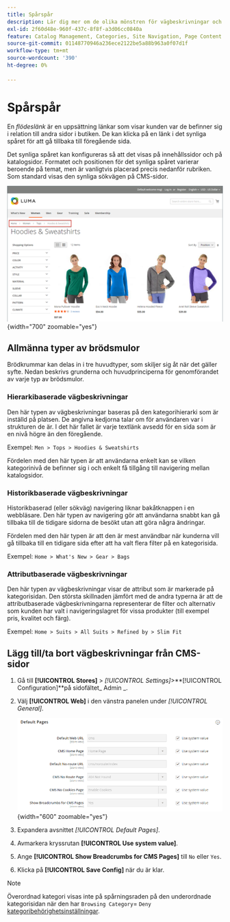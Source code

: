 ```yaml
---
title: Spårspår
description: Lär dig mer om de olika mönstren för vägbeskrivningar och hur du konfigurerar dem så att de visas på innehålls- och katalogsidor.
exl-id: 2f60d48e-960f-437c-8f8f-a3d06cc0840a
feature: Catalog Management, Categories, Site Navigation, Page Content
source-git-commit: 01148770946a236ece2122be5a88b963a0f07d1f
workflow-type: tm+mt
source-wordcount: '390'
ht-degree: 0%

---
```


# Spårspår

En _flödeslänk_ är en uppsättning länkar som visar kunden var de befinner sig i relation till andra sidor i butiken. De kan klicka på en länk i det synliga spåret för att gå tillbaka till föregående sida.

Det synliga spåret kan konfigureras så att det visas på innehållssidor och på katalogsidor. Formatet och positionen för det synliga spåret varierar beroende på temat, men är vanligtvis placerad precis nedanför rubriken. Som standard visas den synliga sökvägen på CMS-sidor.

![Breadcrumb-spår visas i storefront](./assets/storefront-breadcrumb-trail.png){width="700" zoomable="yes"}

## Allmänna typer av brödsmulor

Brödkrummar kan delas in i tre huvudtyper, som skiljer sig åt när det gäller syfte. Nedan beskrivs grunderna och huvudprinciperna för genomförandet av varje typ av brödsmulor.

### Hierarkibaserade vägbeskrivningar

Den här typen av vägbeskrivningar baseras på den kategorihierarki som är inställd på platsen. De angivna kedjorna talar om för användaren var i strukturen de är. I det här fallet är varje textlänk avsedd för en sida som är en nivå högre än den föregående.

Exempel: `Men > Tops > Hoodies & Sweatshirts`

Fördelen med den här typen är att användarna enkelt kan se vilken kategorinivå de befinner sig i och enkelt få tillgång till navigering mellan katalogsidor.

### Historikbaserade vägbeskrivningar

Historikbaserad (eller sökväg) navigering liknar bakåtknappen i en webbläsare. Den här typen av navigering gör att användarna snabbt kan gå tillbaka till de tidigare sidorna de besökt utan att göra några ändringar.

Fördelen med den här typen är att den är mest användbar när kunderna vill gå tillbaka till en tidigare sida efter att ha valt flera filter på en kategorisida.

Exempel: `Home > What's New > Gear > Bags`

### Attributbaserade vägbeskrivningar

Den här typen av vägbeskrivningar visar de attribut som är markerade på kategorisidan. Den största skillnaden jämfört med de andra typerna är att de attributbaserade vägbeskrivningarna representerar de filter och alternativ som kunden har valt i navigeringslagret för vissa produkter (till exempel pris, kvalitet och färg).

Exempel: `Home > Suits > All Suits > Refined by > Slim Fit`

## Lägg till/ta bort vägbeskrivningar från CMS-sidor

1. Gå till **[!UICONTROL Stores]** > _[!UICONTROL Settings]_>**[!UICONTROL Configuration]**på sidofältet_ Admin _.

1. Välj **[!UICONTROL Web]** i den vänstra panelen under _[!UICONTROL General]_.

   ![Visa vägbeskrivningar för CMS-sidor](../configuration-reference/general/assets/web-default-pages.png){width="600" zoomable="yes"}

1. Expandera avsnittet _[!UICONTROL Default Pages]_.

1. Avmarkera kryssrutan **[!UICONTROL Use system value]**.

1. Ange **[!UICONTROL Show Breadcrumbs for CMS Pages]** till `No` eller `Yes`.

1. Klicka på **[!UICONTROL Save Config]** när du är klar.

>[!NOTE]
>
>Överordnad kategori visas inte på spårningsraden på den underordnade kategorisidan när den har `Browsing Category`= `Deny` [kategoribehörighetsinställningar](category-permissions.md).
